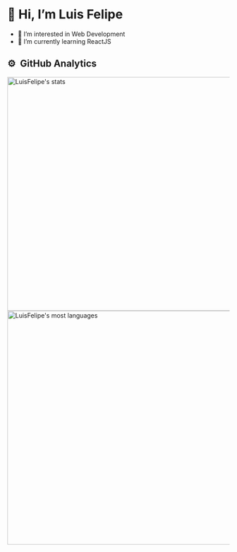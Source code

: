 <h1> 👋 Hi, I’m Luis Felipe </h1>

- 👀 I’m interested in Web Development
- 🌱 I’m currently learning ReactJS
<!-- 
  - 💞️ I’m looking to collaborate on ...
  - 📫 How to reach me ...
-->

## ⚙️ &nbsp;GitHub Analytics
<p >
  <img width="530em" src="https://github-readme-stats.vercel.app/api?username=luisfelipecod&show_icons=true&theme=tokyonight" alt="LuisFelipe's stats"/>
 <img width="530em" src="https://github-readme-stats.vercel.app/api/top-langs/?username=luisfelipecod&layout=compact&theme=tokyonight" alt="LuisFelipe's most languages"/>
</p>

<!---
luisfelipecod/luisfelipecod is a ✨ special ✨ repository because its `README.md` (this file) appears on your GitHub profile.
You can click the Preview link to take a look at your changes.
--->
